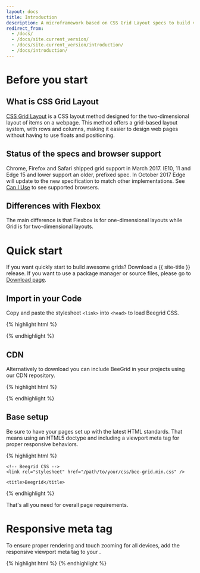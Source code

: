 ```yaml
---
layout: docs
title: Introduction
description: A microframework based on CSS Grid Layout specs to build various types of grids thanks to a twelve column system, five default responsive tiers, Sass variables and mixins, and dozens of predefined classes to organize your content.
redirect_from:
  - /docs/
  - /docs/site.current_version/
  - /docs/site.current_version/introduction/
  - /docs/introduction/
---
```


# Before you start

## What is CSS Grid Layout

[CSS Grid Layout](https://developer.mozilla.org/en-US/docs/Web/CSS/CSS_Grid_Layout) is a CSS layout method designed for the two-dimensional layout of items on a webpage. This method offers a grid-based layout system, with rows and columns, making it easier to design web pages without having to use floats and positioning.

## Status of the specs and browser support

Chrome, Firefox and Safari shipped grid support in March 2017. IE10, 11 and Edge 15 and lower support an older, prefixed spec. In October 2017 Edge will update to the new specification to match other implementations. See [Can I Use](http://caniuse.com/#feat=css-grid) to see supported browsers.

## Differences with Flexbox

The main difference is that Flexbox is for one-dimensional layouts while Grid is for two-dimensional layouts.

# Quick start

If you want quickly start to build awesome grids? Download a {{ site-title }} release. If you want to use a package manager or source files, please go to <a href="{{ site.baseurl }}/docs/download/">Download page</a>.

## Import in your Code
Copy and paste the stylesheet `<link>` into `<head>` to load Beegrid CSS.

{% highlight html %}
<link rel="stylesheet" href="/path/to/your/css/bee-grid.min.css" />
{% endhighlight %}

## CDN

Alternatively to download you can include BeeGrid in your projects using our CDN repository.

{% highlight html %}
<link rel="stylesheet" href="https://cdn.jsdelivr.net/npm/@beetle/bee-grid@1.0.0/dist/css/bee-grid.min.css" />
{% endhighlight %}

## Base setup

Be sure to have your pages set up with the latest HTML standards. That means using an HTML5 doctype and including a viewport meta tag for proper responsive behaviors.

{% highlight html %}
<!doctype html>
<html lang="en">
  <head>
    <!-- Required meta tags -->
    <meta charset="utf-8">
    <meta name="viewport" content="width=device-width, initial-scale=1, shrink-to-fit=no">

    <!-- Beegrid CSS -->
    <link rel="stylesheet" href="/path/to/your/css/bee-grid.min.css" />

    <title>Beegrid</title>
  </head>
  <body>
  </body>
</html>
{% endhighlight %}

That's all you need for overall page requirements.

# Responsive meta tag
To ensure proper rendering and touch zooming for all devices, add the responsive viewport meta tag to your <head>.

{% highlight html %}
<meta name="viewport" content="width=device-width, initial-scale=1, shrink-to-fit=no">
{% endhighlight %}
